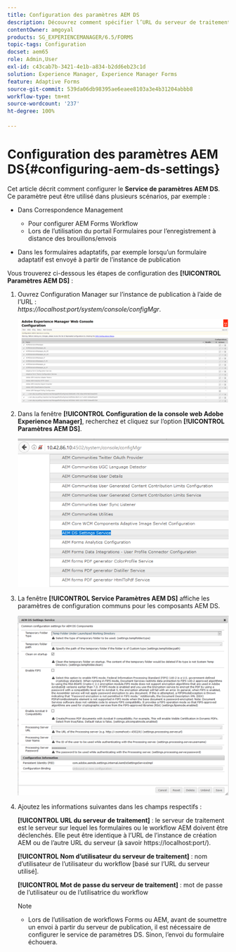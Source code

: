 ```yaml
---
title: Configuration des paramètres AEM DS
description: Découvrez comment spécifier l’URL du serveur de traitement avant d’envoyer un formulaire.
contentOwner: amgoyal
products: SG_EXPERIENCEMANAGER/6.5/FORMS
topic-tags: Configuration
docset: aem65
role: Admin,User
exl-id: c43cab7b-3421-4e1b-a834-b2dd6eb23c1d
solution: Experience Manager, Experience Manager Forms
feature: Adaptive Forms
source-git-commit: 539da06db98395ae6eaee8103a3e4b31204abbb8
workflow-type: tm+mt
source-wordcount: '237'
ht-degree: 100%

---
```


# Configuration des paramètres AEM DS{#configuring-aem-ds-settings}

Cet article décrit comment configurer le **Service de paramètres AEM DS**. Ce paramètre peut être utilisé dans plusieurs scénarios, par exemple :

* Dans Correspondence Management

   * Pour configurer AEM Forms Workflow
   * Lors de l’utilisation du portail Formulaires pour l’enregistrement à distance des brouillons/envois

* Dans les formulaires adaptatifs, par exemple lorsqu’un formulaire adaptatif est envoyé à partir de l’instance de publication

Vous trouverez ci-dessous les étapes de configuration des **[!UICONTROL Paramètres AEM DS]** :

1. Ouvrez Configuration Manager sur l’instance de publication à l’aide de l’URL :\
   *https://localhost:port/system/console/configMgr*.

   ![Configuration de la console web AEM](assets/web_configuration_console_new.png)

1. Dans la fenêtre **[!UICONTROL Configuration de la console web Adobe Experience Manager]**, recherchez et cliquez sur l’option **[!UICONTROL Paramètres AEM DS]**.

   ![Paramètres DS](assets/ds_settings_new.png)

1. La fenêtre **[!UICONTROL Service Paramètres AEM DS]** affiche les paramètres de configuration communs pour les composants AEM DS.

   ![Service Paramètres DS](assets/ds_settings_service_new.png)

1. Ajoutez les informations suivantes dans les champs respectifs :

   **[!UICONTROL URL du serveur de traitement]** : le serveur de traitement est le serveur sur lequel les formulaires ou le workflow AEM doivent être déclenchés. Elle peut être identique à l’URL de l’instance de création AEM ou de l’autre URL du serveur (à savoir https://localhost:port/).

   **[!UICONTROL Nom d’utilisateur du serveur de traitement]** : nom d’utilisateur de l’utilisateur du workflow [basé sur l’URL du serveur utilisé].

   **[!UICONTROL Mot de passe du serveur de traitement]** : mot de passe de l’utilisateur ou de l’utilisatrice du workflow

   >[!NOTE]
   >
   >
   >    
   >    
   >    * Lors de l’utilisation de workflows Forms ou AEM, avant de soumettre un envoi à partir du serveur de publication, il est nécessaire de configurer le service de paramètres DS. Sinon, l’envoi du formulaire échouera.
   >    
   >
